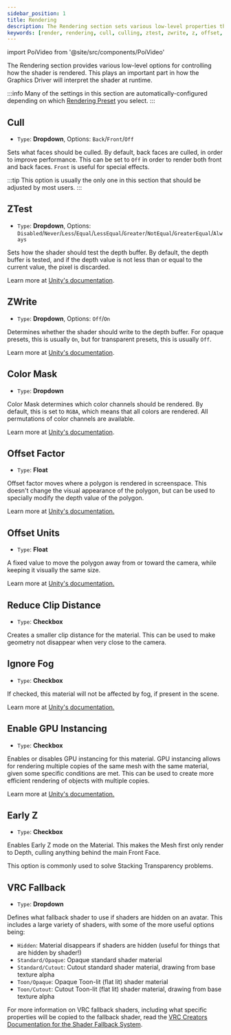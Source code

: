 ```yaml
---
sidebar_position: 1
title: Rendering
description: The Rendering section sets various low-level properties that control how the shader is rendered. It directly influences how the Graphics Driver will interpret Poiyomi Shaders at runtime.
keywords: [render, rendering, cull, culling, ztest, zwrite, z, offset, instancing, gpu, early, early z, vrc, fallback, poiyomi, shader]
---
```

import PoiVideo from '@site/src/components/PoiVideo'

The Rendering section provides various low-level options for controlling how the shader is rendered. This plays an important part in how the Graphics Driver will interpret the shader at runtime.

:::info
Many of the settings in this section are automatically-configured depending on which [Rendering Preset](/docs/general/render-preset.md) you select.
:::

## Cull

- `Type`: **Dropdown**, Options: `Back`/`Front`/`Off`

Sets what faces should be culled. By default, back faces are culled, in order to improve performance. This can be set to `Off` in order to render both front and back faces. `Front` is useful for special effects.

:::tip
This option is usually the only one in this section that should be adjusted by most users.
:::

## ZTest

- `Type`: **Dropdown**, Options: `Disabled`/`Never`/`Less`/`Equal`/`LessEqual`/`Greater`/`NotEqual`/`GreaterEqual`/`Always`

Sets how the shader should test the depth buffer. By default, the depth buffer is tested, and if the depth value is not less than or equal to the current value, the pixel is discarded.

Learn more at [Unity's documentation](https://docs.unity3d.com/Manual/SL-ZTest.html).

## ZWrite

- `Type`: **Dropdown**, Options: `Off`/`On`

Determines whether the shader should write to the depth buffer. For opaque presets, this is usually `On`, but for transparent presets, this is usually `Off`.

Learn more at [Unity's documentation](https://docs.unity3d.com/Manual/SL-ZWrite.html).

## Color Mask

- `Type`: **Dropdown**

Color Mask determines which color channels should be rendered. By default, this is set to `RGBA`, which means that all colors are rendered. All permutations of color channels are available.

Learn more at [Unity's documentation](https://docs.unity3d.com/Manual/SL-ColorMask.html).

## Offset Factor

- `Type`: **Float**

Offset factor moves where a polygon is rendered in screenspace. This doesn't change the visual appearance of the polygon, but can be used to specially modify the depth value of the polygon.

Learn more at [Unity's documentation.](https://docs.unity3d.com/Manual/SL-Offset.html)

## Offset Units

- `Type`: **Float**

A fixed value to move the polygon away from or toward the camera, while keeping it visually the same size.

Learn more at [Unity's documentation.](https://docs.unity3d.com/Manual/SL-Offset.html)

## Reduce Clip Distance

- `Type`: **Checkbox**

Creates a smaller clip distance for the material. This can be used to make geometry not disappear when very close to the camera.

## Ignore Fog

- `Type`: **Checkbox**

If checked, this material will not be affected by fog, if present in the scene.

Learn more at [Unity's documentation.](https://docs.unity3d.com/2018.3/Documentation/Manual/PostProcessing-Fog.html)

## Enable GPU Instancing

- `Type`: **Checkbox**

Enables or disables GPU instancing for this material. GPU instancing allows for rendering multiple copies of the same mesh with the same material, given some specific conditions are met. This can be used to create more efficient rendering of objects with multiple copies.

Learn more at [Unity's documentation.](https://docs.unity3d.com/Manual/GPUInstancing.html)

## Early Z

- `Type`: **Checkbox**

Enables Early Z mode on the Material. This makes the Mesh first only render to Depth, culling anything behind the main Front Face.

This option is commonly used to solve Stacking Transparency problems.

## VRC Fallback

- `Type`: **Dropdown**

Defines what fallback shader to use if shaders are hidden on an avatar. This includes a large variety of shaders, with some of the more useful options being:

- `Hidden`: Material disappears if shaders are hidden (useful for things that are hidden by shader!)
- `Standard/Opaque`: Opaque standard shader material
- `Standard/Cutout`: Cutout standard shader material, drawing from base texture alpha
- `Toon/Opaque`: Opaque Toon-lit (flat lit) shader material
- `Toon/Cutout`: Cutout Toon-lit (flat lit) shader material, drawing from base texture alpha

For more information on VRC fallback shaders, including what specific properties will be copied to the fallback shader, read the [VRC Creators Documentation for the Shader Fallback System](https://creators.vrchat.com/avatars/shader-fallback-system/).
